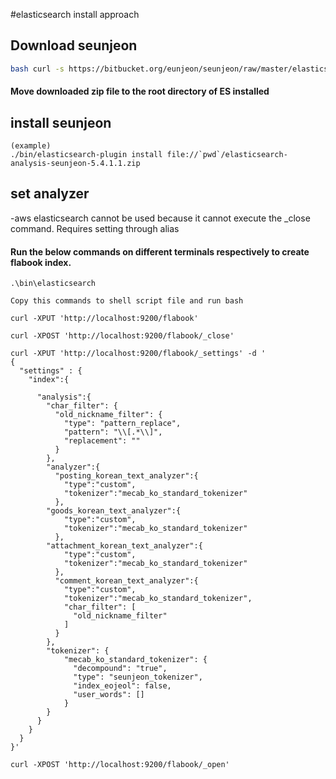 #elasticsearch install approach

## Download seunjeon
```bash
bash curl -s https://bitbucket.org/eunjeon/seunjeon/raw/master/elasticsearch/scripts/downloader.sh -e 5.6.16 -p 5.4.1.1
```
#### Move downloaded zip file to the root directory of ES installed

## install seunjeon
```run the below command on the root directory of ES
(example) 
./bin/elasticsearch-plugin install file://`pwd`/elasticsearch-analysis-seunjeon-5.4.1.1.zip
```

## set analyzer 

-aws elasticsearch cannot be used because it cannot execute the _close command. Requires setting through alias

#### Run the below commands on different terminals respectively to create flabook index.
```
.\bin\elasticsearch
```

``` Copy this commands to shell script file and run bash ```

```
curl -XPUT 'http://localhost:9200/flabook'

curl -XPOST 'http://localhost:9200/flabook/_close'

curl -XPUT 'http://localhost:9200/flabook/_settings' -d '
{
  "settings" : {
    "index":{
      
      "analysis":{
        "char_filter": {
          "old_nickname_filter": {
            "type": "pattern_replace",
            "pattern": "\\[.*\\]",
            "replacement": ""
          }
        },
        "analyzer":{
          "posting_korean_text_analyzer":{
            "type":"custom",
            "tokenizer":"mecab_ko_standard_tokenizer"
          },
        "goods_korean_text_analyzer":{
            "type":"custom",
            "tokenizer":"mecab_ko_standard_tokenizer"
          },
        "attachment_korean_text_analyzer":{
            "type":"custom",
            "tokenizer":"mecab_ko_standard_tokenizer"
          },
          "comment_korean_text_analyzer":{
            "type":"custom",
            "tokenizer":"mecab_ko_standard_tokenizer",
            "char_filter": [
              "old_nickname_filter"
            ]
          }
        },
        "tokenizer": {
            "mecab_ko_standard_tokenizer": {
              "decompound": "true",
              "type": "seunjeon_tokenizer",
              "index_eojeol": false,
              "user_words": []
            }
        }
      }
    }
  }
}'

curl -XPOST 'http://localhost:9200/flabook/_open'

```

